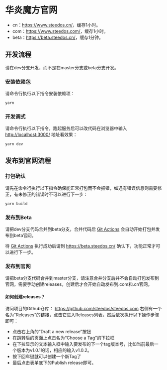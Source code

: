 # 华炎魔方官网

- cn：<https://www.steedos.cn/>，缓存1小时。
- com：<https://www.steedos.com/>，缓存1小时。
- beta：<https://beta.steedos.cn/>，缓存1分钟。

## 开发流程

请在dev分支开发，而不是在master分支或beta分支开发。

### 安装依赖包

请命令行执行以下指令安装依赖项：

```sh
yarn
```

### 开发调式

请命令行执行以下指令，跑起服务后可以改代码在浏览器中输入 [http://localhost:3000/](http://localhost:3000/) 地址看效果：

```sh
yarn dev
```

## 发布到官网流程

### 打包确认

请先在命令行执行以下指令确保能正常打包而不会报错，如遇有错误信息则需要修正，有未修正的错误时不可以进行下一步：

```sh
yarn build
```

### 发布到Beta

请把dev分支代码合并到beta分支，合并代码后 [Git Actions](https://github.com/steedos/steedos.com/actions) 会自动开始打包并发布到beta官网。

待 [Git Actions](https://github.com/steedos/steedos.com/actions) 执行成功后请到 <https://beta.steedos.cn/> 确认下，功能正常才可以进行下一步。

### 发布到官网

请把beta分支代码合并到master分支，请注意合并分支后并不会自动打包发布到官网，需要手动创建releases，创建后才会开始自动发布到.com和.cn官网。

#### 如何创建releases？

访问项目的Github仓库： <https://github.com/steedos/steedos.com>
右侧有一个名为“Releases”的链接，点击它进入Releases列表，然后依次执行以下操作步骤即可：

- 点击右上角的“Draft a new release”按钮
- 在跳转后的页面上点击名为“Choose a Tag”的下拉框
- 在下拉显示的文本输入框中输入要发布的下一个tag版本号，比如当前最后一个版本为v1.0.1的话，相应的输入v1.0.2。
- 按下回车键就可以创建一个新Tag了
- 最后点击表单底下的Publish release即可。

